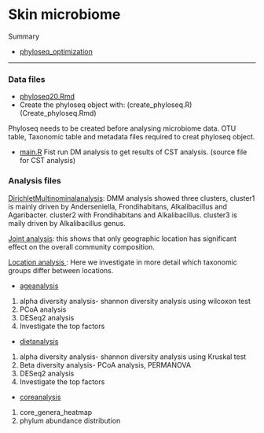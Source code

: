 # Skin microbiome


Summary
* [phyloseq_optimization](phyloseq_optimization.md) 
----------------------------------------------------------------------------

### Data files

* [phyloseq20.Rmd](phyloseq20.Rmd)
* Create the phyloseq object with: (create_phyloseq.R) (Create_phyloseq.Rmd)

Phyloseq needs to be created before analysing microbiome data. OTU
table, Taxonomic table and metadata files required to creat phyloseq
object.

* [main.R](main.R)
Fist run DM analysis to get results of CST analysis. (source file for CST analysis)

### Analysis files

[DirichletMultinominalanalysis](DirichletMultinominalanalysis.md): DMM analysis
showed three clusters, cluster1 is mainly driven by Anderseniella, Frondihabitans, 
Alkalibacillus and Agaribacter. cluster2 with Frondihabitans and Alkalibacillus.
cluster3 is maily driven by Alkalibacillus genus.


[Joint analysis](jointanalysis.md): this shows that only geographic
location has significant effect on the overall community composition.


[Location analysis ](locationanalysis.md): Here we investigate in more
detail which taxonomic groups differ between locations.


* [ageanalysis](ageanalysis.md)
1. alpha diversity analysis- shannon diversity analysis using wilcoxon test
2. PCoA analysis
3. DESeq2 analysis
4. Investigate the top factors

* [dietanalysis](dietanalysis.md)
1. alpha diversity analysis- shannon diversity analysis using Kruskal test
2. Beta diversity analysis- PCoA analysis, PERMANOVA
3. DESeq2 analysis
4. Investigate the top factors


* [coreanalysis](coreanalysis.md)
1. core_genera_heatmap
2. phylum abundance distribution




